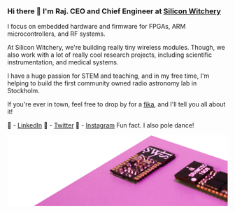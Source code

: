 ### Hi there 👋 I'm Raj. CEO and Chief Engineer at [Silicon Witchery](https://www.siliconwitchery.com)

I focus on embedded hardware and firmware for FPGAs, ARM microcontrollers, and RF systems.

At Silicon Witchery, we're building really tiny wireless modules. Though, we also work with a lot of really cool research projects, including scientific instrumentation, and medical systems.

I have a huge passion for STEM and teaching, and in my free time, I'm helping to build the first community owned radio astronomy lab in Stockholm. 

If you're ever in town, feel free to drop by for a [fika](https://en.wikipedia.org/wiki/Coffee_culture#Sweden), and I'll tell you all about it!

🔗 - [LinkedIn](https://www.linkedin.com/in/rajesh-nakarja-embedded/)
💬 - [Twitter](https://twitter.com/siliconwitch)
📸 - [Instagram](https://www.instagram.com/siliconwitch.pole/) Fun fact. I also pole dance!

![S1 Module](s1-module-back.png)

